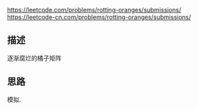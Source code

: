 <https://leetcode.com/problems/rotting-oranges/submissions/>
<https://leetcode-cn.com/problems/rotting-oranges/submissions/>
## 描述
逐渐腐烂的橘子矩阵


## 思路
模拟.


